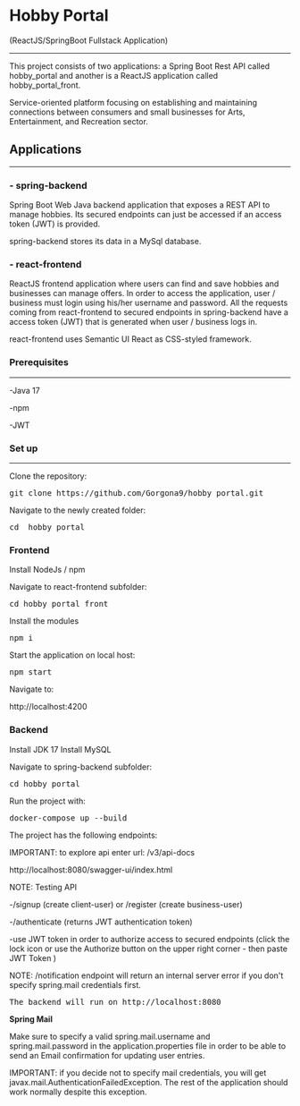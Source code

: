 
# Hobby Portal
(ReactJS/SpringBoot Fullstack Application)
<hr>

This project consists of two applications: a Spring Boot Rest API
called hobby_portal and another is a ReactJS application called
hobby_portal_front.

Service-oriented platform focusing on establishing and maintaining
connections between consumers and small businesses for Arts,
Entertainment, and Recreation sector.

## Applications
<hr>

### - spring-backend

Spring Boot Web Java backend application that exposes a REST API to
manage hobbies. Its secured endpoints can just be accessed if an access
token (JWT) is provided.

spring-backend stores its data in a MySql database.

### - react-frontend

ReactJS frontend application where users can find and save hobbies and businesses can manage offers. In order to access the application, user / business must login using his/her username and password.  All the requests coming from react-frontend to secured endpoints in spring-backend have a access token (JWT) that is generated when user / business logs in.

react-frontend uses Semantic UI React as CSS-styled framework.

### Prerequisites
<hr>

-Java 17

-npm

-JWT

### Set up

<hr>

Clone the repository:

<pre>git clone https://github.com/Gorgona9/hobby_portal.git</pre>

Navigate to the newly created folder:

<pre>cd  hobby_portal</pre>


### Frontend

Install NodeJs / npm

Navigate to react-frontend subfolder:

<pre>cd hobby_portal_front</pre>

Install the modules

<pre>npm i</pre>

Start the application on local host:

<pre>npm start</pre>

Navigate to:

http://localhost:4200


### Backend
Install JDK 17
Install MySQL

Navigate to spring-backend subfolder:

<pre>cd hobby_portal</pre>

Run the project with:

<pre>docker-compose up --build</pre>

The project has the following endpoints:

IMPORTANT: to explore api enter url:  /v3/api-docs

http://localhost:8080/swagger-ui/index.html


NOTE: Testing API

-/signup (create client-user) or /register (create business-user)

-/authenticate (returns JWT authentication token)

-use JWT token in order to authorize access to secured endpoints (click the lock icon or use the Authorize button on the upper right corner - then paste JWT Token )

NOTE: /notification endpoint will return an internal server error if you don't specify spring.mail credentials first.

<pre>The backend will run on http://localhost:8080 </pre>

<b>Spring Mail</b>

Make sure to specify a valid spring.mail.username and spring.mail.password in the application.properties file in order to be able to send an Email confirmation for updating user entries.

IMPORTANT: if you decide not to specify mail credentials, you will get javax.mail.AuthenticationFailedException. The rest of the application should work normally despite this exception.

